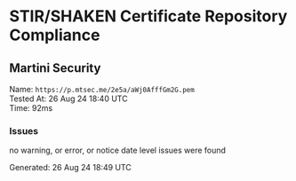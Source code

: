 # STIR/SHAKEN Certificate Repository Compliance

## Martini Security

Name: `https://p.mtsec.me/2e5a/aWj0AfffGm2G.pem`\
Tested At: 26 Aug 24 18:40 UTC\
Time: 92ms

### Issues

no warning, or error, or notice date level issues were found

Generated: 26 Aug 24 18:49 UTC